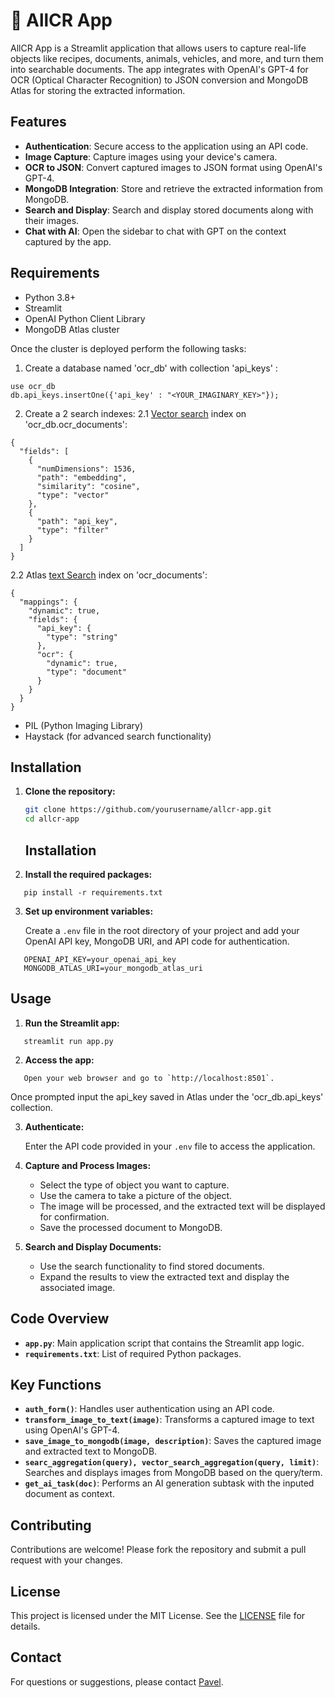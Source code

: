 # 👀 AllCR App

AllCR App is a Streamlit application that allows users to capture real-life objects like recipes, documents, animals, vehicles, and more, and turn them into searchable documents. The app integrates with OpenAI's GPT-4 for OCR (Optical Character Recognition) to JSON conversion and MongoDB Atlas for storing the extracted information.

## Features

- **Authentication**: Secure access to the application using an API code.
- **Image Capture**: Capture images using your device's camera.
- **OCR to JSON**: Convert captured images to JSON format using OpenAI's GPT-4.
- **MongoDB Integration**: Store and retrieve the extracted information from MongoDB.
- **Search and Display**: Search and display stored documents along with their images.
- **Chat with AI**: Open the sidebar to chat with GPT on the context captured by the app.

## Requirements

- Python 3.8+
- Streamlit
- OpenAI Python Client Library
- MongoDB Atlas cluster

Once the cluster is deployed perform the following tasks:
1. Create a database named 'ocr_db' with collection 'api_keys' :
```
use ocr_db
db.api_keys.insertOne({'api_key' : "<YOUR_IMAGINARY_KEY>"});
```
2. Create a 2 search indexes:
2.1 [Vector search](https://www.mongodb.com/docs/atlas/atlas-vector-search/tutorials/vector-search-quick-start/) index on 'ocr_db.ocr_documents':

```
{
  "fields": [
    {
      "numDimensions": 1536,
      "path": "embedding",
      "similarity": "cosine",
      "type": "vector"
    },
    {
      "path": "api_key",
      "type": "filter"
    }
  ]
}
```
2.2 Atlas [text Search](https://www.mongodb.com/docs/atlas/atlas-search/tutorial/create-index/) index on 'ocr_documents':
```
{
  "mappings": {
    "dynamic": true,
    "fields": {
      "api_key": {
        "type": "string"
      },
      "ocr": {
        "dynamic": true,
        "type": "document"
      }
    }
  }
}
```


- PIL (Python Imaging Library)
- Haystack (for advanced search functionality)

## Installation

1. **Clone the repository:**

   ```bash
   git clone https://github.com/yourusername/allcr-app.git
   cd allcr-app
   ```

   ## Installation



2. **Install the required packages:**
```
   pip install -r requirements.txt
```
3. **Set up environment variables:**

   Create a `.env` file in the root directory of your project and add your OpenAI API key, MongoDB URI, and API code for authentication.
```
   OPENAI_API_KEY=your_openai_api_key
   MONGODB_ATLAS_URI=your_mongodb_atlas_uri
```
## Usage

1. **Run the Streamlit app:**
```
   streamlit run app.py
```
2. **Access the app:**
```
   Open your web browser and go to `http://localhost:8501`.
```
Once prompted input the api_key saved in Atlas under the 'ocr_db.api_keys' collection.

3. **Authenticate:**

   Enter the API code provided in your `.env` file to access the application.

4. **Capture and Process Images:**

   - Select the type of object you want to capture.
   - Use the camera to take a picture of the object.
   - The image will be processed, and the extracted text will be displayed for confirmation.
   - Save the processed document to MongoDB.

5. **Search and Display Documents:**

   - Use the search functionality to find stored documents.
   - Expand the results to view the extracted text and display the associated image.

## Code Overview

- **`app.py`**: Main application script that contains the Streamlit app logic.
- **`requirements.txt`**: List of required Python packages.

## Key Functions

- **`auth_form()`**: Handles user authentication using an API code.
- **`transform_image_to_text(image)`**: Transforms a captured image to text using OpenAI's GPT-4.
- **`save_image_to_mongodb(image, description)`**: Saves the captured image and extracted text to MongoDB.
- **`searc_aggregation(query), vector_search_aggregation(query, limit)`**: Searches and displays images from MongoDB based on the query/term.
- **`get_ai_task(doc)`**: Performs an AI generation subtask with the inputed document as context.

## Contributing

Contributions are welcome! Please fork the repository and submit a pull request with your changes.

## License

This project is licensed under the MIT License. See the [LICENSE](LICENSE) file for details.

## Contact

For questions or suggestions, please contact [Pavel](mailto:pavel.duchovny@mongodb.com).
